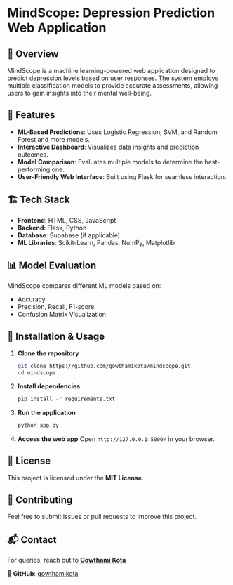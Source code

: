 # MindScope: Depression Prediction Web Application

## 🌟 Overview
MindScope is a machine learning-powered web application designed to predict depression levels based on user responses. The system employs multiple classification models to provide accurate assessments, allowing users to gain insights into their mental well-being.

## 🚀 Features
- **ML-Based Predictions**: Uses Logistic Regression, SVM, and Random Forest and more models.
- **Interactive Dashboard**: Visualizes data insights and prediction outcomes.
- **Model Comparison**: Evaluates multiple models to determine the best-performing one.
- **User-Friendly Web Interface**: Built using Flask for seamless interaction.

## 🏗️ Tech Stack
- **Frontend**: HTML, CSS, JavaScript
- **Backend**: Flask, Python
- **Database**: Supabase (if applicable)
- **ML Libraries**: Scikit-Learn, Pandas, NumPy, Matplotlib

## 📊 Model Evaluation
MindScope compares different ML models based on:
- Accuracy
- Precision, Recall, F1-score
- Confusion Matrix Visualization

## 🔧 Installation & Usage
1. **Clone the repository**
   ```sh
   git clone https://github.com/gowthamikota/mindscope.git
   cd mindscope
   ```
2. **Install dependencies**
   ```sh
   pip install -r requirements.txt
   ```
3. **Run the application**
   ```sh
   python app.py
   ```
4. **Access the web app**
   Open `http://127.0.0.1:5000/` in your browser.


## 📜 License
This project is licensed under the **MIT License**.

## 🤝 Contributing
Feel free to submit issues or pull requests to improve this project.

## 📬 Contact
For queries, reach out to **[Gowthami Kota](mailto:gowthamikota25@gmail.com)**

🔗 **GitHub**: [gowthamikota](https://github.com/gowthamikota)
